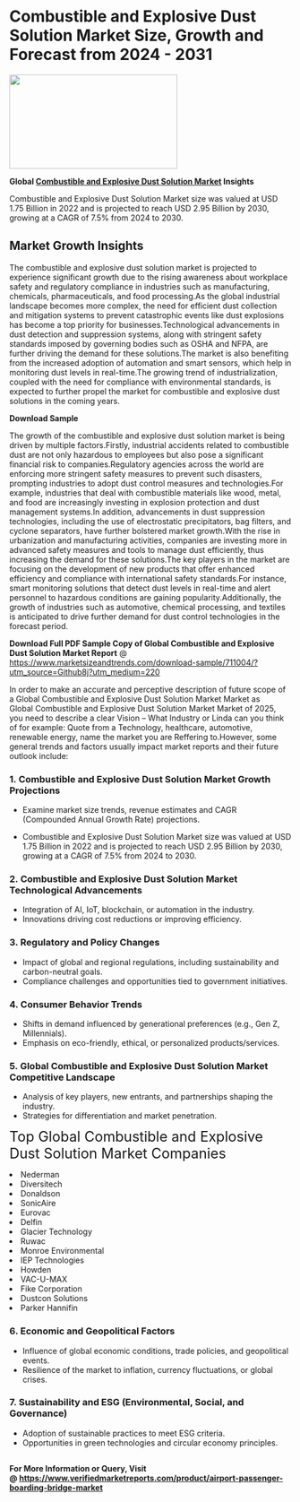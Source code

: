 <H1>Combustible and Explosive Dust Solution Market Size, Growth and Forecast from 2024 - 2031</H1><img class="aligncenter size-medium wp-image-584254" src="https://thirdeyenews.in/wp-content/uploads/2024/09/Global-Market-Research-300x168.jpeg" alt="" width="300" height="168" /><p><strong>Global&nbsp;<a href="https://www.marketsizeandtrends.com/download-sample/711004/?utm_source=Github8j?utm_medium=220">Combustible and Explosive Dust Solution Market</a> Insights</strong></p><p>Combustible and Explosive Dust Solution Market size was valued at USD 1.75 Billion in 2022 and is projected to reach USD 2.95 Billion by 2030, growing at a CAGR of 7.5% from 2024 to 2030.</p><p><h2>Market Growth Insights</h2> <p>The combustible and explosive dust solution market is projected to experience significant growth due to the rising awareness about workplace safety and regulatory compliance in industries such as manufacturing, chemicals, pharmaceuticals, and food processing.As the global industrial landscape becomes more complex, the need for efficient dust collection and mitigation systems to prevent catastrophic events like dust explosions has become a top priority for businesses.Technological advancements in dust detection and suppression systems, along with stringent safety standards imposed by governing bodies such as OSHA and NFPA, are further driving the demand for these solutions.The market is also benefiting from the increased adoption of automation and smart sensors, which help in monitoring dust levels in real-time.The growing trend of industrialization, coupled with the need for compliance with environmental standards, is expected to further propel the market for combustible and explosive dust solutions in the coming years.</p> <p><strong>Download Sample</strong></p> <p>The growth of the combustible and explosive dust solution market is being driven by multiple factors.Firstly, industrial accidents related to combustible dust are not only hazardous to employees but also pose a significant financial risk to companies.Regulatory agencies across the world are enforcing more stringent safety measures to prevent such disasters, prompting industries to adopt dust control measures and technologies.For example, industries that deal with combustible materials like wood, metal, and food are increasingly investing in explosion protection and dust management systems.In addition, advancements in dust suppression technologies, including the use of electrostatic precipitators, bag filters, and cyclone separators, have further bolstered market growth.With the rise in urbanization and manufacturing activities, companies are investing more in advanced safety measures and tools to manage dust efficiently, thus increasing the demand for these solutions.The key players in the market are focusing on the development of new products that offer enhanced efficiency and compliance with international safety standards.For instance, smart monitoring solutions that detect dust levels in real-time and alert personnel to hazardous conditions are gaining popularity.Additionally, the growth of industries such as automotive, chemical processing, and textiles is anticipated to drive further demand for dust control technologies in the forecast period.</p> <p><span class=""><strong>Download Full PDF Sample Copy of Global Combustible and Explosive Dust Solution Market Report</strong> @ <a href="https://www.marketsizeandtrends.com/download-sample/711004/?utm_source=Github8j?utm_medium=220" target="_blank">https://www.marketsizeandtrends.com/download-sample/711004/?utm_source=Github8j?utm_medium=220</a></span></p><p>In order to make an accurate and perceptive description of future scope of a Global&nbsp;Combustible and Explosive Dust Solution Market Market as Global&nbsp;Combustible and Explosive Dust Solution Market Market of 2025, you need to describe a clear Vision &ndash; What Industry or Linda can you think of for example: Quote from a Technology, healthcare, automotive, renewable energy, name the market you are Reffering to.However, some general trends and factors usually impact market reports and their future outlook include:</p><h3>1.&nbsp;<strong>Combustible and Explosive Dust Solution Market Growth Projections</strong></h3><ul><li>Examine market size trends, revenue estimates and CAGR (Compounded Annual Growth Rate) projections.</li><li><p>Combustible and Explosive Dust Solution Market size was valued at USD 1.75 Billion in 2022 and is projected to reach USD 2.95 Billion by 2030, growing at a CAGR of 7.5% from 2024 to 2030.</p></li></ul><h3>2.&nbsp;<strong>Combustible and Explosive Dust Solution Market Technological Advancements</strong></h3><ul><li>Integration of AI, IoT, blockchain, or automation in the industry.</li><li>Innovations driving cost reductions or improving efficiency.</li></ul><h3>3.&nbsp;<strong>Regulatory and Policy Changes</strong></h3><ul><li>Impact of global and regional regulations, including sustainability and carbon-neutral goals.</li><li>Compliance challenges and opportunities tied to government initiatives.</li></ul><h3>4.&nbsp;<strong>Consumer Behavior Trends</strong></h3><ul><li>Shifts in demand influenced by generational preferences (e.g., Gen Z, Millennials).</li><li>Emphasis on eco-friendly, ethical, or personalized products/services.</li></ul><h3>5.&nbsp;<strong>Global Combustible and Explosive Dust Solution Market Competitive Landscape</strong></h3><ul><li>Analysis of key players, new entrants, and partnerships shaping the industry.</li><li>Strategies for differentiation and market penetration.</li></ul><p data-pm-slice="1 1 []"><span style="color: inherit; font-family: inherit; font-size: 25px;">Top Global Combustible and Explosive Dust Solution Market Companies</span></p><div class="" data-test-id=""><p><li>Nederman</li><li> Diversitech</li><li> Donaldson</li><li> SonicAire</li><li> Eurovac</li><li> Delfin</li><li> Glacier Technology</li><li> Ruwac</li><li> Monroe Environmental</li><li> IEP Technologies</li><li> Howden</li><li> VAC-U-MAX</li><li> Fike Corporation</li><li> Dustcon Solutions</li><li> Parker Hannifin</li></p></div><h3>6.&nbsp;<strong>Economic and Geopolitical Factors</strong></h3><ul><li>Influence of global economic conditions, trade policies, and geopolitical events.</li><li>Resilience of the market to inflation, currency fluctuations, or global crises.</li></ul><h3>7.&nbsp;<strong>Sustainability and ESG (Environmental, Social, and Governance)</strong></h3><ul><li>Adoption of sustainable practices to meet ESG criteria.</li><li>Opportunities in green technologies and circular economy principles.</li></ul><h2><strong style="font-size: 14px;">For More Information or Query, Visit @&nbsp;</strong><a style="background-color: #ffffff; font-size: 14px;" href="https://www.marketsizeandtrends.com/report/combustible-and-explosive-dust-solution-market/" target="_blank">https://www.verifiedmarketreports.com/product/airport-passenger-boarding-bridge-market</a></h2>